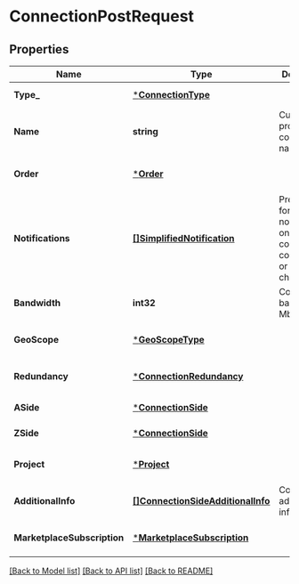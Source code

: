 # ConnectionPostRequest

## Properties
Name | Type | Description | Notes
------------ | ------------- | ------------- | -------------
**Type_** | [***ConnectionType**](ConnectionType.md) |  | [default to null]
**Name** | **string** | Customer-provided connection name | [default to null]
**Order** | [***Order**](Order.md) |  | [optional] [default to null]
**Notifications** | [**[]SimplifiedNotification**](SimplifiedNotification.md) | Preferences for notifications on connection configuration or status changes | [default to null]
**Bandwidth** | **int32** | Connection bandwidth in Mbps | [default to null]
**GeoScope** | [***GeoScopeType**](GeoScopeType.md) |  | [optional] [default to null]
**Redundancy** | [***ConnectionRedundancy**](ConnectionRedundancy.md) |  | [optional] [default to null]
**ASide** | [***ConnectionSide**](ConnectionSide.md) |  | [default to null]
**ZSide** | [***ConnectionSide**](ConnectionSide.md) |  | [default to null]
**Project** | [***Project**](Project.md) |  | [optional] [default to null]
**AdditionalInfo** | [**[]ConnectionSideAdditionalInfo**](ConnectionSideAdditionalInfo.md) | Connection additional information | [optional] [default to null]
**MarketplaceSubscription** | [***MarketplaceSubscription**](marketplaceSubscription.md) |  | [optional] [default to null]

[[Back to Model list]](../README.md#documentation-for-models) [[Back to API list]](../README.md#documentation-for-api-endpoints) [[Back to README]](../README.md)

